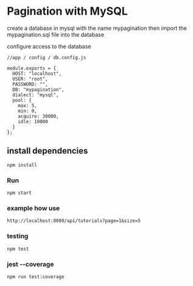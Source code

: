 # Pagination with MySQL

create a database in mysql with the name mypagination
then import the mypagination.sql file into the database

configure access to the database

```
//app / config / db.config.js

module.exports = {
  HOST: "localhost",
  USER: "root",
  PASSWORD: "",
  DB: "mypagination",
  dialect: "mysql",
  pool: {
    max: 5,
    min: 0,
    acquire: 30000,
    idle: 10000
  }
};

```
## install dependencies
```
npm install
```

### Run
```
npm start
```


### example how use
```
http://localhost:8080/api/tutorials?page=1&size=5
```
### testing
```
npm test
```
### jest --coverage
```
npm run test:coverage
```

